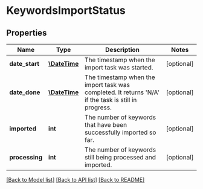 # KeywordsImportStatus

## Properties
Name | Type | Description | Notes
------------ | ------------- | ------------- | -------------
**date_start** | [**\DateTime**](\DateTime.md) | The timestamp when the import task was started. | [optional] 
**date_done** | [**\DateTime**](\DateTime.md) | The timestamp when the import task was completed. It returns &#x27;N/A&#x27; if the task is still in progress. | [optional] 
**imported** | **int** | The number of keywords that have been successfully imported so far. | [optional] 
**processing** | **int** | The number of keywords still being processed and imported. | [optional] 

[[Back to Model list]](../../README.md#documentation-for-models) [[Back to API list]](../../README.md#documentation-for-api-endpoints) [[Back to README]](../../README.md)

